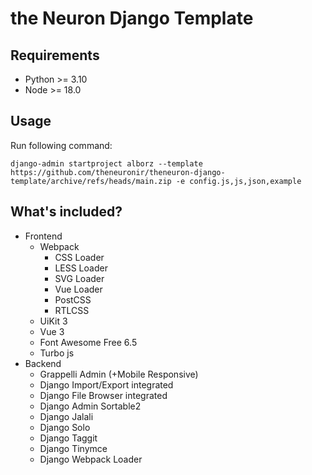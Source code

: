 # the Neuron Django Template

## Requirements

- Python >= 3.10
- Node >= 18.0

## Usage

Run following command:

```
django-admin startproject alborz --template https://github.com/theneuronir/theneuron-django-template/archive/refs/heads/main.zip -e config.js,js,json,example
```

## What's included?

- Frontend
  - Webpack
    - CSS Loader
    - LESS Loader
    - SVG Loader
    - Vue Loader
    - PostCSS
    - RTLCSS
  - UiKit 3
  - Vue 3
  - Font Awesome Free 6.5
  - Turbo js
- Backend
  - Grappelli Admin (+Mobile Responsive)
  - Django Import/Export integrated
  - Django File Browser integrated
  - Django Admin Sortable2
  - Django Jalali
  - Django Solo
  - Django Taggit
  - Django Tinymce
  - Django Webpack Loader
